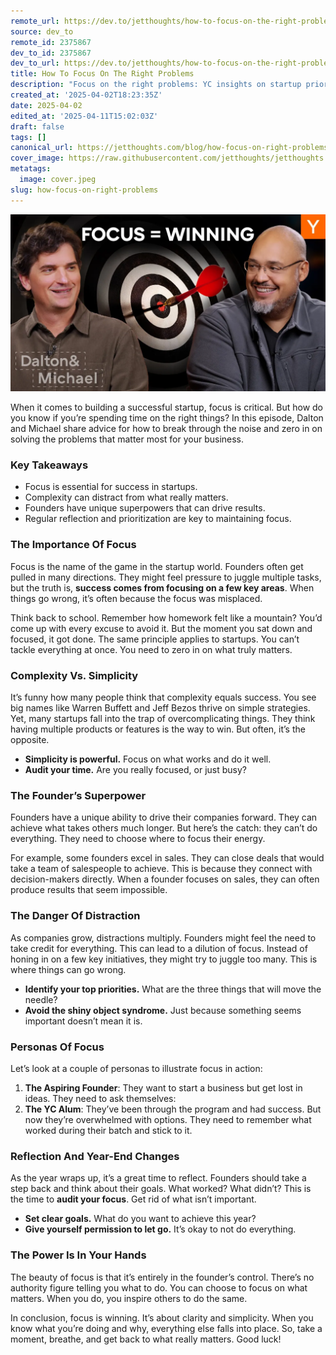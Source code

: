 ```yaml
---
remote_url: https://dev.to/jetthoughts/how-to-focus-on-the-right-problems-12d6
source: dev_to
remote_id: 2375867
dev_to_id: 2375867
dev_to_url: https://dev.to/jetthoughts/how-to-focus-on-the-right-problems-12d6
title: How To Focus On The Right Problems
description: "Focus on the right problems: YC insights on startup prioritization. Cut through noise, solve what matters, and build products that drive real growth and results ✓"
created_at: '2025-04-02T18:23:35Z'
date: 2025-04-02
edited_at: '2025-04-11T15:02:03Z'
draft: false
tags: []
canonical_url: https://jetthoughts.com/blog/how-focus-on-right-problems/
cover_image: https://raw.githubusercontent.com/jetthoughts/jetthoughts.github.io/master/content/blog/how-focus-on-right-problems/cover.jpeg
metatags:
  image: cover.jpeg
slug: how-focus-on-right-problems
---
```

[![How To Focus On The Right Problems](file_0.webp)](https://www.youtube.com/watch?v=z-TeST6LnOk)

When it comes to building a successful startup, focus is critical. But how do you know if you’re spending time on the right things? In this episode, Dalton and Michael share advice for how to break through the noise and zero in on solving the problems that matter most for your business.

### Key Takeaways

*   Focus is essential for success in startups.
*   Complexity can distract from what really matters.
*   Founders have unique superpowers that can drive results.
*   Regular reflection and prioritization are key to maintaining focus.

### The Importance Of Focus

Focus is the name of the game in the startup world. Founders often get pulled in many directions. They might feel pressure to juggle multiple tasks, but the truth is, **success comes from focusing on a few key areas**. When things go wrong, it’s often because the focus was misplaced.

Think back to school. Remember how homework felt like a mountain? You’d come up with every excuse to avoid it. But the moment you sat down and focused, it got done. The same principle applies to startups. You can’t tackle everything at once. You need to zero in on what truly matters.

### Complexity Vs. Simplicity

It’s funny how many people think that complexity equals success. You see big names like Warren Buffett and Jeff Bezos thrive on simple strategies. Yet, many startups fall into the trap of overcomplicating things. They think having multiple products or features is the way to win. But often, it’s the opposite.

*   **Simplicity is powerful.** Focus on what works and do it well.
*   **Audit your time.** Are you really focused, or just busy?

### The Founder’s Superpower

Founders have a unique ability to drive their companies forward. They can achieve what takes others much longer. But here’s the catch: they can’t do everything. They need to choose where to focus their energy.

For example, some founders excel in sales. They can close deals that would take a team of salespeople to achieve. This is because they connect with decision-makers directly. When a founder focuses on sales, they can often produce results that seem impossible.

### The Danger Of Distraction

As companies grow, distractions multiply. Founders might feel the need to take credit for everything. This can lead to a dilution of focus. Instead of honing in on a few key initiatives, they might try to juggle too many. This is where things can go wrong.

*   **Identify your top priorities.** What are the three things that will move the needle?
*   **Avoid the shiny object syndrome.** Just because something seems important doesn’t mean it is.

### Personas Of Focus

Let’s look at a couple of personas to illustrate focus in action:

1.  **The Aspiring Founder**: They want to start a business but get lost in ideas. They need to ask themselves:
2.  **The YC Alum**: They’ve been through the program and had success. But now they’re overwhelmed with options. They need to remember what worked during their batch and stick to it.

### Reflection And Year-End Changes

As the year wraps up, it’s a great time to reflect. Founders should take a step back and think about their goals. What worked? What didn’t? This is the time to **audit your focus**. Get rid of what isn’t important.

*   **Set clear goals.** What do you want to achieve this year?
*   **Give yourself permission to let go.** It’s okay to not do everything.

### The Power Is In Your Hands

The beauty of focus is that it’s entirely in the founder’s control. There’s no authority figure telling you what to do. You can choose to focus on what matters. When you do, you inspire others to do the same.

In conclusion, focus is winning. It’s about clarity and simplicity. When you know what you’re doing and why, everything else falls into place. So, take a moment, breathe, and get back to what really matters. Good luck!

